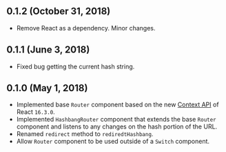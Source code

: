 ## 0.1.2 (October 31, 2018)

- Remove React as a dependency. Minor changes.

## 0.1.1 (June 3, 2018)

- Fixed bug getting the current hash string.

## 0.1.0 (May 1, 2018)

- Implemented base `Router` component based on the new [Context API](https://reactjs.org/docs/context.html) of React `16.3.0`.
- Implemented `HashbangRouter` component that extends the base `Router` component and listens to any changes on the hash portion of the URL.
- Renamed `redirect` method to `rediredtHashbang`.
- Allow `Router` component to be used outside of a `Switch` component.

